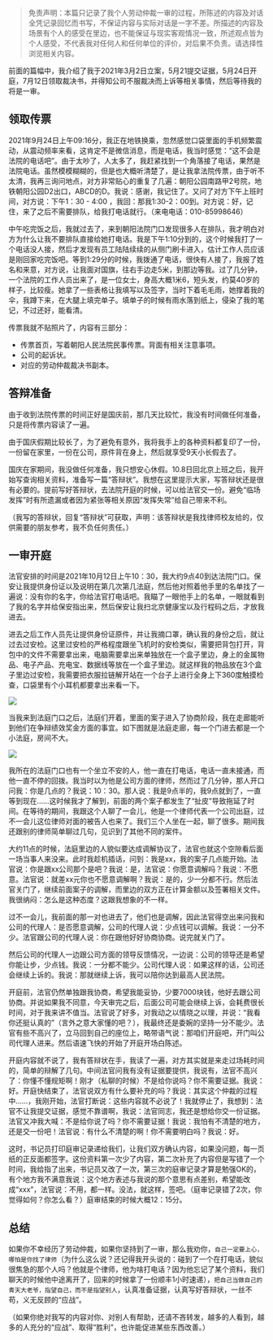 >免责声明：本篇只记录了我个人劳动仲裁一审的过程，所陈述的内容及对话全凭记录回忆而书写，不保证内容与实际对话是一字不差。所描述的内容及场景有个人的感受在里边，也不能保证与现实客观情况一致，所述观点皆为个人感受，不代表我对任何人和任何单位的评价，对后果不负责。请选择性浏览相关内容。

前面的篇幅中，我介绍了我于2021年3月2日立案，5月21提交证据，5月24日开庭，7月12日领取裁决书，并得知公司不服裁决而上诉等相关事情，然后等待我的将是一审。

## 领取传票

2021年9月24日上午09:16分，我正在地铁换乘，忽然感觉口袋里面的手机频繁震动，从震动频率来看，这肯定不是微信消息，而是电话，我当时感觉：“这不会是法院的电话吧”。由于太吵了，人太多了，我赶紧找到一个角落接了电话，果然是法院电话。虽然模模糊糊的，但是也大概听清楚了，是让我拿法院传票，由于听不太清，我再三询问地点，对方非常贴心的重复了几遍：朝阳公园南路甲2号院，地铁朝阳公园D2出口，ABCD的D。我说：感谢，我记住了。又问了对方下午上班时间，对方说：下午1：30 - 4:00 ，我回：那我1:30-2：00到。对方说：好，记住，来了之后不需要排队，给我打电话就行。（来电电话：010-85998646）

中午吃完饭之后，我就过去了，来到朝阳法院门口发现很多人在排队，我才明白对方为什么让我不要排队直接给她打电话。我是下午1:10分到的，这个时候我打了一个电话没人接，然后才发现有员工陆陆续续的从侧门刷卡进入，估计工作人员应该是刚回家吃完饭吧。等到1:29分的时候，我拨通了电话，很快有人接了，我报了姓名和来意，对方说，让我面对国旗，往右手边走5米，到那边等我。过了几分钟，一个法院的工作人员出来了，是一位女士，身高大概1米6，短头发，约莫40岁的样子，比较瘦。她拿了一些表格让我填写以及签字，当时下着毛毛雨，她撑着我的伞，我蹲下来，在大腿上填完单子。填单子的时候有雨水落到纸上，侵染了我的笔记，不过还好，能看清。

传票我就不贴照片了，内容有三部分：

- 传票首页，写着朝阳人民法院民事传票。背面有相关注意事项。
- 公司的起诉状。
- 对应的劳动仲裁裁决书副本。

## 答辩准备

由于收到法院传票的时间正好是国庆前，那几天比较忙，我没有时间做任何准备，只是将传票内容读了一遍。

由于国庆假期比较长了，为了避免有意外，我将我手上的各种资料都复印了一份，一份留在家里，一份在公司，原件背在身上，然后就享受9天小长假去了。

国庆在家期间，我没做任何准备，我只想安心休假。10.8日回北京上班之后，我开始写查询相关资料，准备写一篇“答辩状”。我想在这里提示大家，写答辩状还是很有必要的。提前写好答辩状，去法院开庭的时候，可以给法官交一份。避免“临场发挥”时有所遗漏或者因为紧张等相关原因“发挥失常”给自己带来不利。

（我写的答辩状，回复“答辩状”可获取，声明：该答辩状是我找律师校友给的，仅供需要的朋友参考，我不负任何责任。）

## 一审开庭

法官安排的时间是2021年10月12日上午10：30，我大约9点40到达法院门口。保安让我提供身份证以及说明在第几次第几法庭，然后他对照着他手里的名单找了一遍说：没有你的名字，你给法官打电话吧。我瞄了一眼他手上的名单，一眼就看到了我的名字并给保安指出来，然后保安让我扫北京健康宝以及行程码之后，才放我进去。

进去之后工作人员先让提供身份证原件，并让我摘口罩，确认我的身份之后，就让过去过安检。这里过安检的严格程度跟坐飞机时的安检类似，需要把背包打开，背包中的文件不需要拿出来，电脑需要拿出来单独放在一个盒子里边，身上的金属物品、电子产品、充电宝、数据线等放在一个盒子里边。就这样我的物品放在3个盒子里边过安检，我需要把衣服拉链解开站在一个台子上进行全身上下360度触摸检查，口袋里有个小耳机都要拿出来看一下。

![](https://img1.d9tools.com/2022/03/1601.jpg)

当我来到法庭门口之后，法庭们开着，里面的案子进入了协商阶段，我在走廊能听到他们在争辩绩效奖金方面的事宜。如下图就是法庭走廊，每一个门进去都是一个小法庭，房间不大。

![](https://img1.d9tools.com/2022/03/1602.jpg)

我所在的法庭门口也有一个坐立不安的人，他一直在打电话，电话一直未接通，而他一直不停的回拨。我当时以为他是公司方面的律师，然而过了几分钟，那人开口问我：你是几点的？我说：10：30。那人说：我是9点半的，我9点就到了，一直等到现在……这时候我才了解到，前面的两个案子都发生了“扯皮”导致拖延了时间。在等待的期间，我跟这个人聊了一会儿，他是一个律师代表一个公司出庭，过不一会儿这位律师对面的被告人也来了。我们三个人坐在一起，聊了很多。期间我还跟别的律师简单聊过几句，见识到了其他不同的案件。

大约11点的时候，法庭里边的人貌似要达成调解协议了，法官也就这个空隙看后面一场当事人来没来。此时我趁机插话，问到：我是xx，我的案子几点能开始。法官说：你是跟xx公司那个是吧？我说：是，法官说：你愿意调解吗？我说：不愿意。法官说：就差xx元你也不愿意调解啊？我说：是的，少一分都不行。然后法官关门了，继续前面案子的调解，而里边的双方正在计算金额以及签署相关文件。我很纳闷：怎么是这种态度？这跟我想象的不一样。

过不一会儿，我前面的那一对也进去了，他们也是调解，因此法官得空出来问我和公司的代理人：是否愿意调解，公司的代理人说：少点钱可以调解。我说：一分不少。法官跟公司的代理人说：你在跟他好好协商协商。说完就关门了。

然后公司的代理人一边跟公司方面的领导反馈情况，一边说：公司的领导还是希望你能让步，少点钱。我说：一分都不能少。公司代理人说：如果这样的话，公司还会继续上诉的。我说：那就继续上诉，我可以陪你达到最高人民法院。

开庭前，法官仍然单独跟我协商，希望我能妥协，少要7000块钱，他好去跟公司协商。并说如果我不同意，今天审完之后，后面公司可能会继续上诉，会耗费很长时间，对于我来讲不值当。法官说了好多，对我动之以情晓之以理，并说：“我看你还挺认真的”（言外之意大家懂的吧？），我最终还是委婉的坚持一分不能少。法官有些不高兴了，立马回到自己的座位上，略带语气说：那咱们开庭吧，开门叫公司代理人进来。然后语速飞快的开始了开庭开场白陈述。

开庭内容就不说了，我有答辩状在手，我读了一遍，对方其实就是来走过场耗时间的，简单的辩解了几句。中间法官问我有没有证据要提供，我说有，法官不高兴了：你懂不懂规矩啊！刚才（私聊的时候）不是给你说吗？你不需要证据。我说：好。开庭快结束了，法官说双方有什么要补充的吗？我说：其实这个仲裁的过程中……，我刚开始，法官打断说：这些内容就不必说了！我就停止了，我想到：法官不让我提交证据，感觉不靠谱啊，我说：法官同志，我还是想给你交一份证据。法官又冲我大喊：不是给你说了吗？你不需要证据！我说：我怕有不清楚的地方，还是交一份吧！法官说：有什么不清楚的啊！你不需要明白吗？我说：好。

这时，书记员打印庭审记录递给我们，让我们双方确认内容，如果没问题，每一页纸的正反面都签字。这份资料第一次少了内容，第二次补充了内容但是写错了一个时间，我给指了出来，书记员又改了一次，第三次的庭审记录才算是勉强OK的，有个地方我不满意我说：这个地方表述与我说的那个意思有点差别，希望能改成“xxx”，法官说：不用，都一样。没法，就这样，签吧。（庭审记录错了2次，你觉得如何？你怎么看？）庭审结束的时候大概12：15分。

## 总结

如果你不幸经历了劳动仲裁，如果你坚持到了一审，那么我劝你，`自己一定要上心，哪怕是你找了律师`（为什么这么说？还记得我开头说的：碰到了一个在打电话，貌似很焦急的那个人吗？他就是个律师，他为啥打电话？因为他忘记了某个资料，我们聊天的时候他中途离开了，回来的时候拿了一份顺丰1小时速递），`把自己当做自己的青天大老爷，指望自己，而不是指望别人`，认真准备证据，认真写好答辩状，一丝不苟，义无反顾的“应战”。

（如果你绝对我写的内容对你、对别人有帮助，还请不吝转发，越多的人看到，越多的人充分的“应战”、取得“胜利”，也许能促进某些东西改善。）
